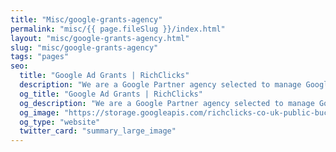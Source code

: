 ```yaml
---
title: "Misc/google-grants-agency"
permalink: "misc/{{ page.fileSlug }}/index.html"
layout: "misc/google-grants-agency.html"
slug: "misc/google-grants-agency"
tags: "pages"
seo:
  title: "Google Ad Grants | RichClicks"
  description: "We are a Google Partner agency selected to manage Google Grants campaigns. Contact us without obligation for a free consultation!"
  og_title: "Google Ad Grants | RichClicks"
  og_description: "We are a Google Partner agency selected to manage Google Grants campaigns. Contact us without obligation for a free consultation!"
  og_image: "https://storage.googleapis.com/richclicks-co-uk-public-bucket/opengraph-sito/opengraphRC.jpg"
  og_type: "website"
  twitter_card: "summary_large_image"
---
```



